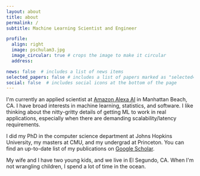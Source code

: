 ```yaml
---
layout: about
title: about
permalink: /
subtitle: Machine Learning Scientist and Engineer

profile:
  align: right
  image: pschulam3.jpg
  image_circular: true # crops the image to make it circular
  address: 

news: false  # includes a list of news items
selected_papers: false # includes a list of papers marked as "selected={true}"
social: false  # includes social icons at the bottom of the page
---
```


I'm currently an applied scientist at <a href='https://www.amazon.science/'>Amazon Alexa AI</a> in Manhattan Beach, CA. I have broad interests in machine learning, statistics, and software. I like thinking about the nitty-gritty details of getting ML to work in real applications, especially when there are demanding scalability/latency requirements.

I did my PhD in the computer science department at Johns Hopkins University, my masters at CMU, and my undergrad at Princeton. You can find an up-to-date list of my publications on <a href='https://scholar.google.com/citations?user=GSnIrqwAAAAJ&hl=en'>Google Scholar<a>.

My wife and I have two young kids, and we live in El Segundo, CA. When I'm not wrangling children, I spend a lot of time in the ocean.

<!-- Write your biography here. Tell the world about yourself. Link to your favorite [subreddit](http://reddit.com). You can put a picture in, too. The code is already in, just name your picture `prof_pic.jpg` and put it in the `img/` folder.

Put your address / P.O. box / other info right below your picture. You can also disable any these elements by editing `profile` property of the YAML header of your `_pages/about.md`. Edit `_bibliography/papers.bib` and Jekyll will render your [publications page](/al-folio/publications/) automatically.

Link to your social media connections, too. This theme is set up to use [Font Awesome icons](http://fortawesome.github.io/Font-Awesome/) and [Academicons](https://jpswalsh.github.io/academicons/), like the ones below. Add your Facebook, Twitter, LinkedIn, Google Scholar, or just disable all of them. -->
